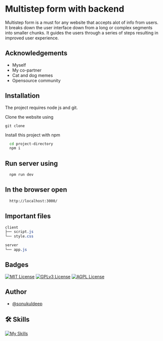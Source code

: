 
# Multistep form with backend

Multistep form is a must for any website that accepts alot of info from users. It breaks down the user interface down from a long or complex segments into smaller chunks. It guides the users through a series of steps resulting in improved user experience.

## Acknowledgements
 - Myself
 - My co-partner
 - Cat and dog memes
 - Opensource community


## Installation

The project requires node js and git.

Clone the website using
```npm
git clone 
```

Install this project with npm

```bash
  cd project-directory
  npm i
```

## Run server using

```bash
  npm run dev
```

## In the browser open

```bash
  http://localhost:3000/
```

## Important files
```css
client
├── script.js
└── style.css

server
└── app.js
```

## Badges

[![MIT License](https://img.shields.io/badge/License-MIT-green.svg)](https://choosealicense.com/licenses/mit/) 
[![GPLv3 License](https://img.shields.io/badge/License-GPL%20v3-yellow.svg)](https://opensource.org/licenses/)
[![AGPL License](https://img.shields.io/badge/license-AGPL-blue.svg)](http://www.gnu.org/licenses/agpl-3.0)


## Author
- [@sonukuldeep](https://www.github.com/sonukuldeep)


## 🛠 Skills

[![My Skills](https://skillicons.dev/icons?i=js,ts,html,css,tailwind,sass,nodejs,react,nextjs,svelte,vue,flask,rust,python,php,solidity,mongodb,mysql,prisma,figma,threejs,unity,godot)](https://github.com/sonukuldeep)